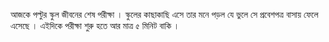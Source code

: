 আজকে পল্টুর স্কুল জীবনের শেষ পরীক্ষা । স্কুলের কাছাকাছি এসে তার মনে পড়ল যে ভুলে সে প্রবেশপত্র বাসায় ফেলে এসেছে । এইদিকে পরীক্ষা শুরু হতে আর মাত্র ৫ মিনিট বাকি ।